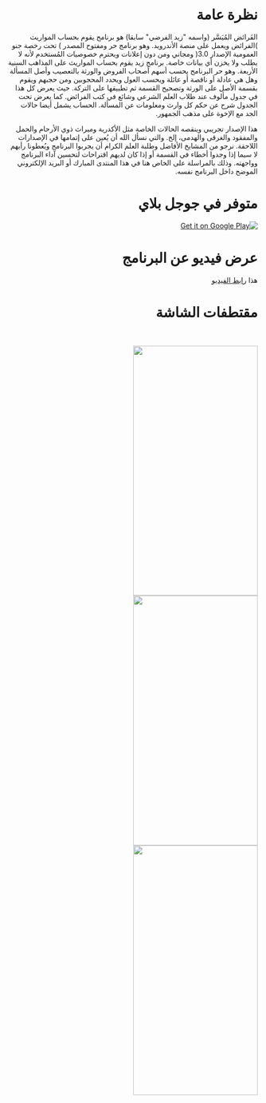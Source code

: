 <h1 dir='rtl' align='right'>
نظرة عامة
</h1>

<p dir='rtl' align='right'>
الفَرائض المُيَسَّر (واسمه "زيد الفرضي" سابقا) هو برنامج يقوم بحساب المواريث )الفرائض ويعمل على منصة الأندرويد.
 وهو برنامج حر ومفتوح المصدر ) تحت رخصة جنو العمومية الإصدار 3.0( ومجاني ومن دون إعلانات ويحترم خصوصيات المُستخدم لأنه لا يطلب ولا يخزن أي بيانات خاصة. برنامج زيد يقوم بحساب المواريث على المذاهب السنية الأربعة. وهو حر 
البرنامج يحسب أسهم أصحاب الفروض والورثة بالتعصيب وأصل المسألة وهل هي عادلة أو ناقصة أو عائلة ويحسب العول ويحدد المحجوبين ومن حجبهم ويقوم بقسمة الأصل على الورثة وتصحيح القسمة ثم تطبيقها على التركة.
حيث يعرض كل هذا في جدول مألوف عند طلاب العلم الشرعي وشائع في كتب الفرائض.
كما يعرض تحت الجدول شرح عن حكم كل وارث ومعلومات عن المسألة.
الحساب يشمل أيضا حالات الجد مع الإخوة على مذهب الجمهور.
</p>
<p dir='rtl' align='right'>
هذا الإصدار تجريبي وينقصه الحالات الخاصة مثل الأكدرية وميراث ذوي الأرحام والحمل والمفقود والغرقى والهدمى، إلخ. والتي نسأل الله أن يُعين على إتمامها في الإصدارات اللاحقة.
نرجو من المشايخ الأفاضل وطلبة العلم الكرام أن يجربوا البرنامج ويُعطونا رأيهم لا سيما إذا وجدوا أخطاء في القسمة أو إذا كان لديهم اقتراحات لتحسين آداء البرنامج وواجهته.
وذلك بالمراسلة على الخاص هنا في هذا المنتدى المبارك أو البريد الإلكتروني الموضح داخل البرنامج نفسه.
</p>

<h1 dir='rtl' align='right'>
متوفر في جوجل بلاي
 </h1>
<p dir='rtl' align='right'>
<a href='https://play.google.com/store/apps/details?id=com.djalel.android.zaid'><img alt='Get it on Google Play' src='https://play.google.com/intl/en_us/badges/images/generic/en_badge_web_generic.png'/></a>
</p>

<h1 dir='rtl' align='right'>
عرض فيديو عن البرنامج
 </h1>
<p dir='rtl' align='right'>
هذا <a href="https://www.youtube.com/watch?v=GLnQOi1RKBo">رابط الفيديو</a>
</p>

<h1 dir='rtl' align='right'>
مقتطفات الشاشة
 </h1>
 
<br/>

<img align='right' src="https://user-images.githubusercontent.com/5300525/81501119-7b6ed200-92ce-11ea-815f-c1db659e66e4.jpg" height="500" width="250"/> <img align='right' src="https://user-images.githubusercontent.com/5300525/81501120-7e69c280-92ce-11ea-8647-b2a0d030582c.jpg" height="500" width="250"/> <img align='right' src="https://user-images.githubusercontent.com/5300525/81501122-80cc1c80-92ce-11ea-9d91-f40733713176.jpg" height="500" width="250"/> 

